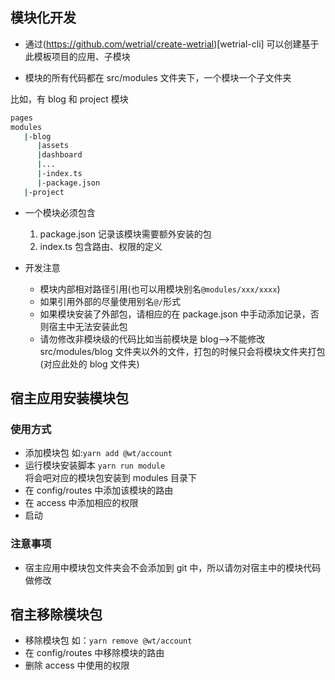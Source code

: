 ## 模块化开发

- 通过(https://github.com/wetrial/create-wetrial)[wetrial-cli] 可以创建基于此模板项目的应用、子模块

- 模块的所有代码都在 src/modules 文件夹下，一个模块一个子文件夹

比如，有 blog 和 project 模块

```bash
pages
modules
   |-blog
      |assets
      |dashboard
      |...
      |-index.ts
      |-package.json
   |-project
```

- 一个模块必须包含

  1. package.json 记录该模块需要额外安装的包
  2. index.ts 包含路由、权限的定义

- 开发注意
  - 模块内部相对路径引用(也可以用模块别名`@modules/xxx/xxxx`)
  - 如果引用外部的尽量使用别名`@/`形式
  - 如果模块安装了外部包，请相应的在 package.json 中手动添加记录，否则宿主中无法安装此包
  - 请勿修改非模块级的代码比如当前模块是 blog-->不能修改 src/modules/blog 文件夹以外的文件，打包的时候只会将模块文件夹打包(对应此处的 blog 文件夹)

## 宿主应用安装模块包

### 使用方式

- 添加模块包 如:`yarn add @wt/account`
- 运行模块安装脚本 `yarn run module`  
  将会吧对应的模块包安装到 modules 目录下
- 在 config/routes 中添加该模块的路由
- 在 access 中添加相应的权限
- 启动

### 注意事项

- 宿主应用中模块包文件夹会不会添加到 git 中，所以请勿对宿主中的模块代码做修改

## 宿主移除模块包

- 移除模块包 如：`yarn remove @wt/account`
- 在 config/routes 中移除模块的路由
- 删除 access 中使用的权限
